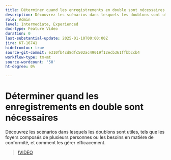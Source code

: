 ```yaml
---
title: Déterminer quand les enregistrements en double sont nécessaires
description: Découvrez les scénarios dans lesquels les doublons sont utiles, tels que les foyers composés de plusieurs personnes ou les besoins en matière de conformité, et comment les gérer efficacement.
role: Admin
level: Intermediate, Experienced
doc-type: Feature Video
duration: 0
last-substantial-update: 2025-01-10T00:00:00Z
jira: KT-16741
hidefromtoc: true
source-git-commit: e310fb4cd8dfc502ac49019f12ecb361ffbbccb4
workflow-type: tm+mt
source-wordcount: '50'
ht-degree: 0%

---
```



# Déterminer quand les enregistrements en double sont nécessaires

Découvrez les scénarios dans lesquels les doublons sont utiles, tels que les foyers composés de plusieurs personnes ou les besoins en matière de conformité, et comment les gérer efficacement.

>[!VIDEO](https://video.tv.adobe.com/v/3441949/?learn=on&enablevpops)
